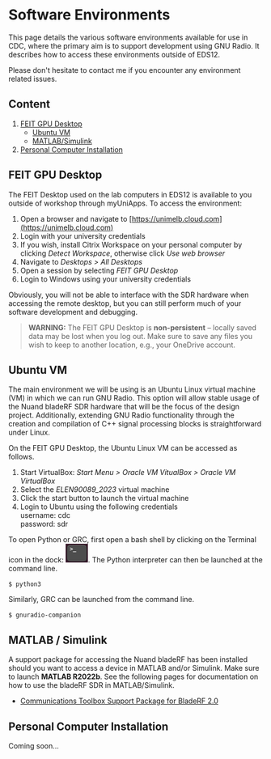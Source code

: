 # Software Environments

This page details the various software environments available for use in CDC,
where the primary aim is to support development using GNU Radio. It describes
how to access these environments outside of EDS12.

Please don't hesitate to contact me if you encounter any environment related
issues.

## Content

1. [FEIT GPU Desktop](#feit-gpu-desktop)
    - [Ubuntu VM](#ubuntu-vm)
    - [MATLAB/Simulink](#matlab-simulink)
2. [Personal Computer Installation](#personal-computer-installation)

## FEIT GPU Desktop

The FEIT Desktop used on the lab computers in EDS12 is available to you outside
of workshop through myUniApps. To access the environment:

1. Open a browser and navigate to
[https://unimelb.cloud.com](https://unimelb.cloud.com)
2. Login with your university credentials
3. If you wish, install Citrix Workspace on your personal computer by
clicking *Detect Workspace*, otherwise click *Use web browser*
4. Navigate to *Desktops > All Desktops*
5. Open a session by selecting *FEIT GPU Desktop*
6. Login to Windows using your university credentials

Obviously, you will not be able to interface with the SDR hardware when
accessing the remote desktop, but you can still perform much of your software
development and debugging.

> **WARNING:** The FEIT GPU Desktop is **non-persistent** – locally saved data
> may be lost when you log out. Make sure to save any files you wish to keep to
> another location, e.g., your OneDrive account.

## Ubuntu VM

The main environment we will be using is an Ubuntu Linux virtual machine (VM) in
which we can run GNU Radio. This option will allow stable usage of the Nuand
bladeRF SDR hardware that will be the focus of the design project. Additionally,
extending GNU Radio functionality through the creation and compilation of C++
signal processing blocks is straightforward under Linux.

On the FEIT GPU Desktop, the Ubuntu Linux VM can be accessed as follows.

1. Start VirtualBox: *Start Menu > Oracle VM VitualBox > Oracle VM VirtualBox*
2. Select the *ELEN90089_2023* virtual machine
3. Click the start button to launch the virtual machine
4. Login to Ubuntu using the following credentials\
username: cdc\
password: sdr

To open Python or GRC, first open a bash shell by clicking on the Terminal icon
in the dock: ![terminal icon](images/terminal.png). The Python interpreter can
then be launched at the command line.
```
$ python3
```
Similarly, GRC can be launched from the command line.
```
$ gnuradio-companion
```

## MATLAB / Simulink

A support package for accessing the Nuand bladeRF has been installed should you
want to access a device in MATLAB and/or Simulink. Make sure to launch
**MATLAB R2022b**. See the following pages for documentation on how to use
the bladeRF SDR in MATLAB/Simulink.

- [Communications Toolbox Support Package for BladeRF 2.0](https://www.mathworks.com/matlabcentral/fileexchange/74591-communications-toolbox-support-package-for-bladerf-2-0)

## Personal Computer Installation

Coming soon...

